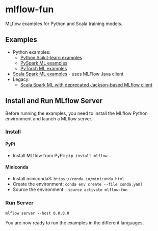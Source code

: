 # mlflow-fun

MLflow examples for Python and Scala training models.

## Examples
* Python examples:
  * [Python Scikit-learn examples](examples/scikit-learn/README.md)
  * [PySpark ML examples](examples/pyspark/README.md)
  * [PyTorch ML examples](examples/pytorch/README.md)
* [Scala Spark ML examples](examples/spark-scala/README.md) - uses MLFlow Java client
* Legacy:
  * [Scala Spark ML with deprecated Jackson-based MLflow client](examples/spark-scala-jackson/README.md)


## Install and Run MLflow Server

Before running the examples, you need to install the MLflow Python environment and launch a MLflow server.

### Install 

#### PyPi

* Install MLflow from PyPi: ``pip install mlflow``

#### Miniconda

* Install miniconda3: ``https://conda.io/miniconda.html``
* Create the environment: ``conda env create --file conda.yaml``
* Source the environment: `` source activate mlflow-fun``

### Run Server

```
mlflow server --host 0.0.0.0 
```

You are now ready to run the examples in the different languages.

